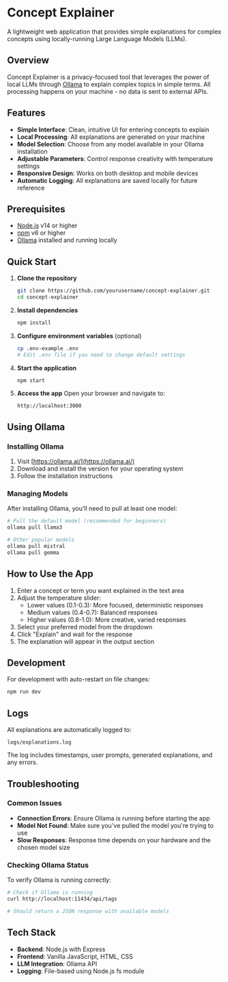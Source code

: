 # Concept Explainer

A lightweight web application that provides simple explanations for complex concepts using locally-running Large Language Models (LLMs).


## Overview

Concept Explainer is a privacy-focused tool that leverages the power of local LLMs through [Ollama](https://ollama.ai/) to explain complex topics in simple terms. All processing happens on your machine - no data is sent to external APIs.

## Features

- **Simple Interface**: Clean, intuitive UI for entering concepts to explain
- **Local Processing**: All explanations are generated on your machine
- **Model Selection**: Choose from any model available in your Ollama installation
- **Adjustable Parameters**: Control response creativity with temperature settings
- **Responsive Design**: Works on both desktop and mobile devices
- **Automatic Logging**: All explanations are saved locally for future reference

## Prerequisites

- [Node.js](https://nodejs.org/) v14 or higher
- [npm](https://www.npmjs.com/) v6 or higher
- [Ollama](https://ollama.ai/) installed and running locally

## Quick Start

1. **Clone the repository**
   ```bash
   git clone https://github.com/yourusername/concept-explainer.git
   cd concept-explainer
   ```

2. **Install dependencies**
   ```bash
   npm install
   ```

3. **Configure environment variables** (optional)
   ```bash
   cp .env-example .env
   # Edit .env file if you need to change default settings
   ```

4. **Start the application**
   ```bash
   npm start
   ```

5. **Access the app**
   Open your browser and navigate to:
   ```
   http://localhost:3000
   ```

## Using Ollama

### Installing Ollama

1. Visit [https://ollama.ai/](https://ollama.ai/)
2. Download and install the version for your operating system
3. Follow the installation instructions

### Managing Models

After installing Ollama, you'll need to pull at least one model:

```bash
# Pull the default model (recommended for beginners)
ollama pull llama3

# Other popular models
ollama pull mistral
ollama pull gemma
```

## How to Use the App

1. Enter a concept or term you want explained in the text area
2. Adjust the temperature slider:
   - Lower values (0.1-0.3): More focused, deterministic responses
   - Medium values (0.4-0.7): Balanced responses
   - Higher values (0.8-1.0): More creative, varied responses
3. Select your preferred model from the dropdown
4. Click "Explain" and wait for the response
5. The explanation will appear in the output section

## Development

For development with auto-restart on file changes:

```bash
npm run dev
```

## Logs

All explanations are automatically logged to:
```
logs/explanations.log
```

The log includes timestamps, user prompts, generated explanations, and any errors.

## Troubleshooting

### Common Issues

- **Connection Errors**: Ensure Ollama is running before starting the app
- **Model Not Found**: Make sure you've pulled the model you're trying to use
- **Slow Responses**: Response time depends on your hardware and the chosen model size

### Checking Ollama Status

To verify Ollama is running correctly:

```bash
# Check if Ollama is running
curl http://localhost:11434/api/tags

# Should return a JSON response with available models
```

## Tech Stack

- **Backend**: Node.js with Express
- **Frontend**: Vanilla JavaScript, HTML, CSS
- **LLM Integration**: Ollama API
- **Logging**: File-based using Node.js fs module


